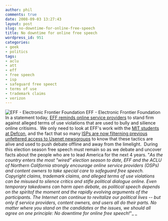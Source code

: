 ```yaml
---
author: phil
comments: true
date: 2008-09-03 13:27:43
layout: post
slug: no-downtime-for-online-free-speech
title: No downtime for online free speech
wordpress_id: 951
categories:
- geek
- politics
tags:
- aclu
- att
- eff
- free speech
- isp
- safeguard free speect
- terms of use
- trademark claims
- verizon
---
```


![EFF - Electronic Frontier Foundation](http://www.fak3r.com/wp-content/uploads/2008/09/eff-logo-trans.gif)
    EFF - Electronic Frontier Foundation
In a statement today, [EFF reminds online service providers](http://www.eff.org/deeplinks/2008/08/election-approaches-do-your-part-protect-political) to stand firm against alleged terms of use violations that are used to bully and silience online critisims.  We only need to look at EFF's work with the [MIT students at Defcon](http://www.eff.org/press/archives/2008/08/09), and the fact that so many [ISPs are now filterning previous unfettered access to Usenet newsgroups](http://www.eff.org/deeplinks/2008/07/more-isps-decide-filter-usenet-newsgroups) to know that these tactics are alive and used to push debate offline and away from the limelight.  During this election season free speech must remain so as we debate and uncover facts about the people who are to lead America for the next 4 years. "_As the country enters the most "wired" election season to date, EFF and the ACLU of Northern California strongly encourage online service providers (OSPs) and content owners to take special care to safeguard free speech. Copyright claims, trademark claims, and alleged terms of use violations can be misused to silence critics and stifle political dialogue online. Even temporary takedowns can harm open debate, as political speech depends on the spiritof the moment and the rapidly evolving arguments of the participants. The Internet can continue to revitalize our political lives -- but only if service providers, content owners, and users all do their parts. No matter where you stand on the candidates or the issues, we should all agree on one principle: No downtime for online free speech!_"_
_
